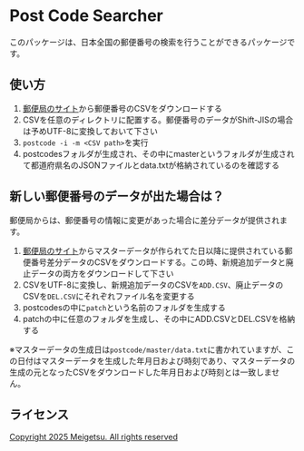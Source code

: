 # Post Code Searcher

このパッケージは、日本全国の郵便番号の検索を行うことができるパッケージです。

## 使い方

1. [郵便局のサイト](https://www.post.japanpost.jp/zipcode/download.html)から郵便番号のCSVをダウンロードする
2. CSVを任意のディレクトリに配置する。郵便番号のデータがShift-JISの場合は予めUTF-8に変換しておいて下さい
3. `postcode -i -m <CSV path>`を実行
4. postcodesフォルダが生成され、その中にmasterというフォルダが生成されて都道府県名のJSONファイルとdata.txtが格納されているのを確認する

## 新しい郵便番号のデータが出た場合は？

郵便局からは、郵便番号の情報に変更があった場合に差分データが提供されます。

1. [郵便局のサイト](https://www.post.japanpost.jp/zipcode/download.html)からマスターデータが作られてた日以降に提供されている郵便番号差分データのCSVをダウンロードする。この時、新規追加データと廃止データの両方をダウンロードして下さい
2. CSVをUTF-8に変換し、新規追加データのCSVを`ADD.CSV`、廃止データのCSVを`DEL.CSV`にそれぞれファイル名を変更する
3. postcodesの中に`patch`という名前のフォルダを生成する
4. patchの中に任意のフォルダを生成し、その中にADD.CSVとDEL.CSVを格納する

※マスターデータの生成日は`postcode/master/data.txt`に書かれていますが、この日付はマスターデータを生成した年月日および時刻であり、マスターデータの生成の元となったCSVをダウンロードした年月日および時刻とは一致しません。

## ライセンス

[Copyright 2025 Meigetsu. All rights reserved](https://license.meigetsu.jp/?id=8AFD146A24D641948F0A956515B897E5)
